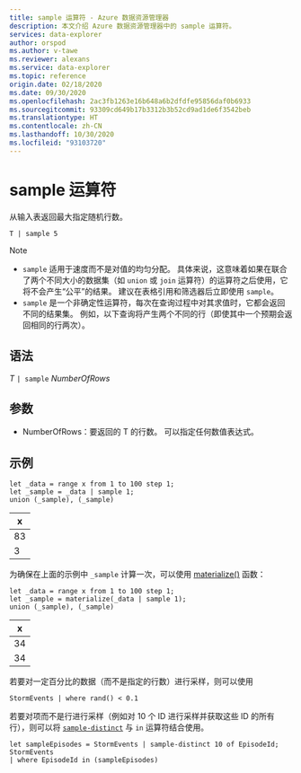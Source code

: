 ```yaml
---
title: sample 运算符 - Azure 数据资源管理器
description: 本文介绍 Azure 数据资源管理器中的 sample 运算符。
services: data-explorer
author: orspod
ms.author: v-tawe
ms.reviewer: alexans
ms.service: data-explorer
ms.topic: reference
origin.date: 02/18/2020
ms.date: 09/30/2020
ms.openlocfilehash: 2ac3fb1263e16b648a6b2dfdfe95856daf0b6933
ms.sourcegitcommit: 93309cd649b17b3312b3b52cd9ad1de6f3542beb
ms.translationtype: HT
ms.contentlocale: zh-CN
ms.lasthandoff: 10/30/2020
ms.locfileid: "93103720"
---
```

# <a name="sample-operator"></a>sample 运算符

从输入表返回最大指定随机行数。

```kusto
T | sample 5
```

> [!NOTE]
> * `sample` 适用于速度而不是对值的均匀分配。 具体来说，这意味着如果在联合了两个不同大小的数据集（如 `union` 或 `join` 运算符）的运算符之后使用，它将不会产生“公平”的结果。 建议在表格引用和筛选器后立即使用 `sample`。
> * `sample` 是一个非确定性运算符，每次在查询过程中对其求值时，它都会返回不同的结果集。 例如，以下查询将产生两个不同的行（即使其中一个预期会返回相同的行两次）。

## <a name="syntax"></a>语法

*T* `| sample` *NumberOfRows*

## <a name="arguments"></a>参数

* NumberOfRows：要返回的 T 的行数。 可以指定任何数值表达式。

## <a name="examples"></a>示例

```kusto
let _data = range x from 1 to 100 step 1;
let _sample = _data | sample 1;
union (_sample), (_sample)
```

| x   |
| --- |
| 83  |
| 3   |

为确保在上面的示例中 `_sample` 计算一次，可以使用 [materialize()](./materializefunction.md) 函数：

```kusto
let _data = range x from 1 to 100 step 1;
let _sample = materialize(_data | sample 1);
union (_sample), (_sample)
```

| x   |
| --- |
| 34  |
| 34  |

若要对一定百分比的数据（而不是指定的行数）进行采样，则可以使用

<!-- csl: https://help.kusto.chinacloudapi.cn:443/Samples -->
```kusto
StormEvents | where rand() < 0.1
```

若要对项而不是行进行采样（例如对 10 个 ID 进行采样并获取这些 ID 的所有行），则可以将 [`sample-distinct`](./sampledistinctoperator.md) 与 `in` 运算符结合使用。


<!-- csl: https://help.kusto.chinacloudapi.cn:443/Samples -->
```kusto
let sampleEpisodes = StormEvents | sample-distinct 10 of EpisodeId;
StormEvents
| where EpisodeId in (sampleEpisodes)
```
